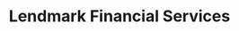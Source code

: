 ---
title: "Lendmark Financial Services"
url: /mentor/lendmark-financial-services/
shop: pawnbroker
---